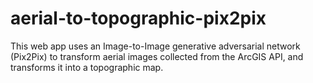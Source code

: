 # aerial-to-topographic-pix2pix
This web app uses an Image-to-Image generative adversarial network (Pix2Pix) to transform aerial images collected from the ArcGIS API, and transforms it into a topographic map.
